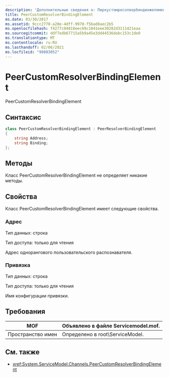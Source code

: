 ```yaml
---
description: 'Дополнительные сведения о: Пиркустомресолвербиндинжелемент'
title: PeerCustomResolverBindingElement
ms.date: 03/30/2017
ms.assetid: 9ccc2770-a20e-4dff-9970-f56ad8aec2b5
ms.openlocfilehash: f4277c04818eec69c1041eee30282d3111421eaa
ms.sourcegitcommit: ddf7edb67715a5b9a45e3dd44536dabc153c1de0
ms.translationtype: MT
ms.contentlocale: ru-RU
ms.lasthandoff: 02/06/2021
ms.locfileid: "99803052"
---
```

# <a name="peercustomresolverbindingelement"></a>PeerCustomResolverBindingElement

PeerCustomResolverBindingElement

## <a name="syntax"></a>Синтаксис

```csharp
class PeerCustomResolverBindingElement : PeerResolverBindingElement
{
    string Address;
    string Binding;
};
```

## <a name="methods"></a>Методы

Класс PeerCustomResolverBindingElement не определяет никакие методы.

## <a name="properties"></a>Свойства

 Класс PeerCustomResolverBindingElement имеет следующие свойства.

### <a name="address"></a>Адрес

Тип данных: строка

Тип доступа: только для чтения

Адрес однорангового пользовательского распознавателя.

### <a name="binding"></a>Привязка

Тип данных: строка

Тип доступа: только для чтения

Имя конфигурации привязки.

## <a name="requirements"></a>Требования

|MOF|Объявлено в файле Servicemodel.mof.|
|---------|-----------------------------------|
|Пространство имен|Определено в root\ServiceModel.|

## <a name="see-also"></a>См. также

- <xref:System.ServiceModel.Channels.PeerCustomResolverBindingElement>
